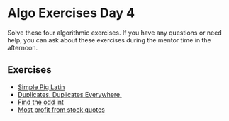 # Algo Exercises Day 4

Solve these four algorithmic exercises. If you have any questions or need help, you can ask about these exercises during the mentor time in the afternoon.

## Exercises

- [Simple Pig Latin](https://www.codewars.com/kata/520b9d2ad5c005041100000f/train/javascript)
- [Duplicates. Duplicates Everywhere.](https://www.codewars.com/kata/5e8dd197c122f6001a8637ca)
- [Find the odd int](https://www.codewars.com/kata/54da5a58ea159efa38000836)
- [Most profit from stock quotes](https://www.codewars.com/kata/597ef546ee48603f7a000057)